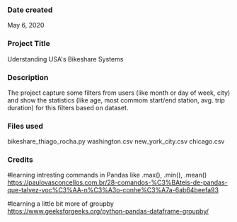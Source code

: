 ### Date created
May 6, 2020

### Project Title
Uderstanding USA's Bikeshare Systems

### Description
The project capture some filters from users (like month or day of week, city) and show the statistics (like age, most commom start/end station, avg. trip duration) for this filters based on dataset.


### Files used
bikeshare_thiago_rocha.py
washington.csv
new_york_city.csv
chicago.csv


### Credits
#learning intresting commands in Pandas like .max(), .min(), .mean()
https://paulovasconcellos.com.br/28-comandos-%C3%BAteis-de-pandas-que-talvez-voc%C3%AA-n%C3%A3o-conhe%C3%A7a-6ab64beefa93

#learning a little bit more of groupby 
https://www.geeksforgeeks.org/python-pandas-dataframe-groupby/
